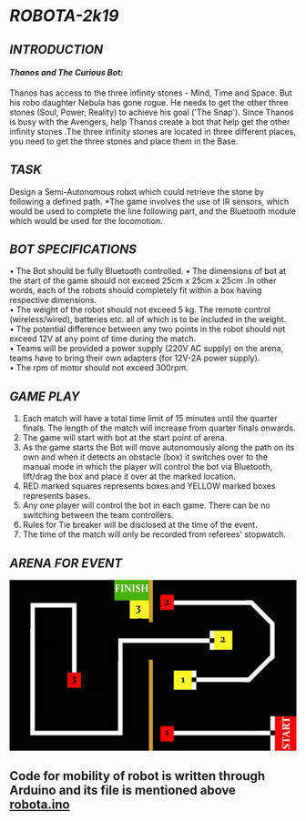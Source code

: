 # *ROBOTA-2k19*

## *INTRODUCTION*
#### *Thanos and The Curious Bot:* 
Thanos has access to the three infinity stones - Mind, Time and Space. But his robo daughter  Nebula has gone rogue. He needs to get the other three stones (Soul, Power, Reality) to achieve his  goal ('The Snap'). Since Thanos is busy with the Avengers, help Thanos create a bot that help get  the other infinity stones .The three infinity stones are located in three different places, you need to  get the three stones and place them in the Base. 

## *TASK* 
Design a Semi-Autonomous robot which could retrieve the stone by following a defined path. 
*The game involves the use of IR sensors, which would be used to complete the line following part,  and the Bluetooth module which would be used for the locomotion. 

## *BOT SPECIFICATIONS*  
  • The Bot should be fully Bluetooth controlled. 
  • The dimensions of bot at the start of the game should not exceed 25cm x 25cm x 25cm .In other  words, each of the robots should completely fit within a box having respective dimensions.  
  • The weight of the robot should not exceed 5 kg. The remote control (wireless/wired), batteries etc.  all of which is to be included in the weight.  
  • The potential difference between any two points in the robot should not exceed 12V at any point  of time during the match.  
  • Teams will be provided a power supply (220V AC supply) on the arena, teams have to bring their  own adapters (for 12V-2A power supply).  
  • The rpm of motor should not exceed 300rpm.  

## *GAME PLAY* 
  1. Each match will have a total time limit of 15 minutes until the quarter finals. The length of the  match will increase from quarter finals onwards. 
  2. The game will start with bot at the start point of arena. 
  3. As the game starts the Bot will move autonomously along the path on its own and when it  detects an obstacle (box) it switches over to the manual mode in which the player will control  the bot via Bluetooth, lift/drag the box and place it over at the marked location.  
  4. RED marked squares represents boxes and YELLOW marked boxes represents bases. 
  5. Any one player will control the bot in each game. There can be no switching between the team  controllers. 
  6. Rules for Tie breaker will be disclosed at the time of the event.
  7. The time of the match will only be recorded from referees' stopwatch. 

## *ARENA FOR EVENT*
![](images/RobotaArena.jpeg)

## Code for mobility of robot is written through Arduino and its file is mentioned above [robota.ino](/robota.ino) 
